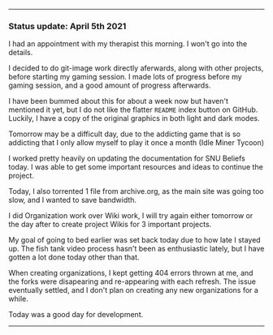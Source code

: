 
 
***

### Status update: April 5th 2021

I had an appointment with my therapist this morning. I won't go into the details.

I decided to do git-image work directly aferwards, along with other projects, before starting my gaming session. I made lots of progress before my gaming session, and a good amount of progress afterwards.

I have been bummed about this for about a week now but haven't mentioned it yet, but I do not like the flatter `README` index button on GitHub. Luckily, I have a copy of the original graphics in both light and dark modes.

Tomorrow may be a difficult day, due to the addicting game that is so addicting that I only allow myself to play it once a month (Idle Miner Tycoon)

I worked pretty heavily on updating the documentation for SNU Beliefs today. I was able to get some important resources and ideas to continue the project.

Today, I also torrented 1 file from archive.org, as the main site was going too slow, and I wanted to save bandwidth.

I did Organization work over Wiki work, I will try again either tomorrow or the day after to create project Wikis for 3 important projects.
 
My goal of going to bed earlier was set back today due to how late I stayed up. The fish tank video process hasn't been as enthusiastic lately, but I have gotten a lot done today other than that.

When creating organizations, I kept getting 404 errors thrown at me, and the forks were disapearing and re-appearing with each refresh. The issue eventually settled, and I don't plan on creating any new organizations for a while.
 
Today was a good day for development.

***
